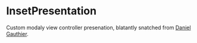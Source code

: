 # InsetPresentation

Custom modaly view controller presenation, blatantly snatched from [Daniel Gauthier](https://danielgauthier.me/2020/02/24/indie5-1.html).
